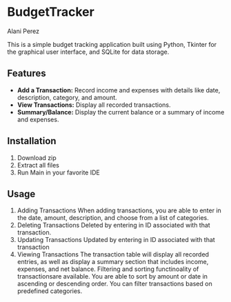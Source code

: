 # BudgetTracker
Alani Perez

This is a simple budget tracking application built using Python, Tkinter for the graphical user interface, and SQLite for data storage.

## Features

* **Add a Transaction:** Record income and expenses with details like date, description, category, and amount.
* **View Transactions:** Display all recorded transactions.
* **Summary/Balance:** Display the current balance or a summary of income and expenses.


## Installation
1. Download zip
2. Extract all files
3. Run Main in your favorite IDE

## Usage
1.  Adding Transactions
   When adding transactions, you are able to enter in the date, amount, description, and choose from a list of categories. 
3.  Deleting Transactions
   Deleted by entering in ID associated with that transaction. 
4.  Updating Transactions
   Updated by entering in ID associated with that transaction
5.  Viewing Transactions
   The transaction table will display all recorded entries, as well as display a summary section that includes income, expenses, and net balance. 
   Filtering and sorting functinoality of transactionsare available. You are able to sort by amount or date in ascending or descending order. You can filter transactions based on      predefined categories. 
